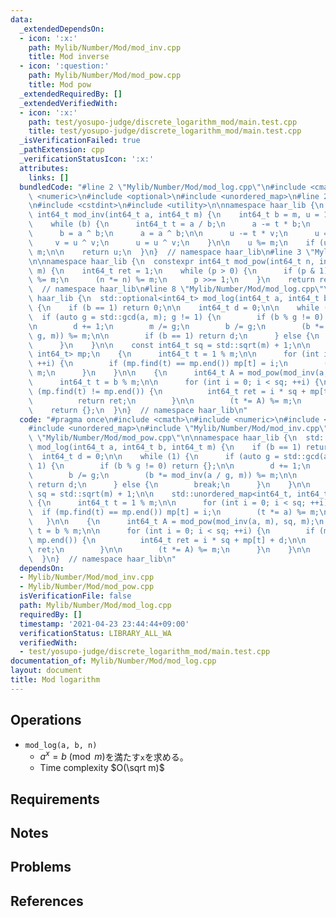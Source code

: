 ```yaml
---
data:
  _extendedDependsOn:
  - icon: ':x:'
    path: Mylib/Number/Mod/mod_inv.cpp
    title: Mod inverse
  - icon: ':question:'
    path: Mylib/Number/Mod/mod_pow.cpp
    title: Mod pow
  _extendedRequiredBy: []
  _extendedVerifiedWith:
  - icon: ':x:'
    path: test/yosupo-judge/discrete_logarithm_mod/main.test.cpp
    title: test/yosupo-judge/discrete_logarithm_mod/main.test.cpp
  _isVerificationFailed: true
  _pathExtension: cpp
  _verificationStatusIcon: ':x:'
  attributes:
    links: []
  bundledCode: "#line 2 \"Mylib/Number/Mod/mod_log.cpp\"\n#include <cmath>\n#include\
    \ <numeric>\n#include <optional>\n#include <unordered_map>\n#line 2 \"Mylib/Number/Mod/mod_inv.cpp\"\
    \n#include <cstdint>\n#include <utility>\n\nnamespace haar_lib {\n  constexpr\
    \ int64_t mod_inv(int64_t a, int64_t m) {\n    int64_t b = m, u = 1, v = 0;\n\n\
    \    while (b) {\n      int64_t t = a / b;\n      a -= t * b;\n      a = a ^ b;\n\
    \      b = a ^ b;\n      a = a ^ b;\n\n      u -= t * v;\n      u = u ^ v;\n \
    \     v = u ^ v;\n      u = u ^ v;\n    }\n\n    u %= m;\n    if (u < 0) u +=\
    \ m;\n\n    return u;\n  }\n}  // namespace haar_lib\n#line 3 \"Mylib/Number/Mod/mod_pow.cpp\"\
    \n\nnamespace haar_lib {\n  constexpr int64_t mod_pow(int64_t n, int64_t p, int64_t\
    \ m) {\n    int64_t ret = 1;\n    while (p > 0) {\n      if (p & 1) (ret *= n)\
    \ %= m;\n      (n *= n) %= m;\n      p >>= 1;\n    }\n    return ret;\n  }\n}\
    \  // namespace haar_lib\n#line 8 \"Mylib/Number/Mod/mod_log.cpp\"\n\nnamespace\
    \ haar_lib {\n  std::optional<int64_t> mod_log(int64_t a, int64_t b, int64_t m)\
    \ {\n    if (b == 1) return 0;\n\n    int64_t d = 0;\n\n    while (1) {\n    \
    \  if (auto g = std::gcd(a, m); g != 1) {\n        if (b % g != 0) return {};\n\
    \n        d += 1;\n        m /= g;\n        b /= g;\n        (b *= mod_inv(a /\
    \ g, m)) %= m;\n\n        if (b == 1) return d;\n      } else {\n        break;\n\
    \      }\n    }\n\n    const int64_t sq = std::sqrt(m) + 1;\n\n    std::unordered_map<int64_t,\
    \ int64_t> mp;\n    {\n      int64_t t = 1 % m;\n\n      for (int i = 0; i < sq;\
    \ ++i) {\n        if (mp.find(t) == mp.end()) mp[t] = i;\n        (t *= a) %=\
    \ m;\n      }\n    }\n\n    {\n      int64_t A = mod_pow(mod_inv(a, m), sq, m);\n\
    \      int64_t t = b % m;\n\n      for (int i = 0; i < sq; ++i) {\n        if\
    \ (mp.find(t) != mp.end()) {\n          int64_t ret = i * sq + mp[t] + d;\n\n\
    \          return ret;\n        }\n\n        (t *= A) %= m;\n      }\n    }\n\n\
    \    return {};\n  }\n}  // namespace haar_lib\n"
  code: "#pragma once\n#include <cmath>\n#include <numeric>\n#include <optional>\n\
    #include <unordered_map>\n#include \"Mylib/Number/Mod/mod_inv.cpp\"\n#include\
    \ \"Mylib/Number/Mod/mod_pow.cpp\"\n\nnamespace haar_lib {\n  std::optional<int64_t>\
    \ mod_log(int64_t a, int64_t b, int64_t m) {\n    if (b == 1) return 0;\n\n  \
    \  int64_t d = 0;\n\n    while (1) {\n      if (auto g = std::gcd(a, m); g !=\
    \ 1) {\n        if (b % g != 0) return {};\n\n        d += 1;\n        m /= g;\n\
    \        b /= g;\n        (b *= mod_inv(a / g, m)) %= m;\n\n        if (b == 1)\
    \ return d;\n      } else {\n        break;\n      }\n    }\n\n    const int64_t\
    \ sq = std::sqrt(m) + 1;\n\n    std::unordered_map<int64_t, int64_t> mp;\n   \
    \ {\n      int64_t t = 1 % m;\n\n      for (int i = 0; i < sq; ++i) {\n      \
    \  if (mp.find(t) == mp.end()) mp[t] = i;\n        (t *= a) %= m;\n      }\n \
    \   }\n\n    {\n      int64_t A = mod_pow(mod_inv(a, m), sq, m);\n      int64_t\
    \ t = b % m;\n\n      for (int i = 0; i < sq; ++i) {\n        if (mp.find(t) !=\
    \ mp.end()) {\n          int64_t ret = i * sq + mp[t] + d;\n\n          return\
    \ ret;\n        }\n\n        (t *= A) %= m;\n      }\n    }\n\n    return {};\n\
    \  }\n}  // namespace haar_lib\n"
  dependsOn:
  - Mylib/Number/Mod/mod_inv.cpp
  - Mylib/Number/Mod/mod_pow.cpp
  isVerificationFile: false
  path: Mylib/Number/Mod/mod_log.cpp
  requiredBy: []
  timestamp: '2021-04-23 23:44:44+09:00'
  verificationStatus: LIBRARY_ALL_WA
  verifiedWith:
  - test/yosupo-judge/discrete_logarithm_mod/main.test.cpp
documentation_of: Mylib/Number/Mod/mod_log.cpp
layout: document
title: Mod logarithm
---
```


## Operations

- `mod_log(a, b, n)`
	- $a^x = b \pmod m$を満たす`x`を求める。
	- Time complexity $O(\sqrt m)$

## Requirements

## Notes

## Problems

## References
